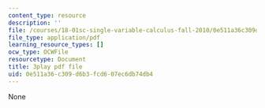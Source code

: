 ```yaml
---
content_type: resource
description: ''
file: /courses/18-01sc-single-variable-calculus-fall-2010/0e511a36c309d6b3fcd607ec6db74db4_BGE3wb7H2PA.pdf
file_type: application/pdf
learning_resource_types: []
ocw_type: OCWFile
resourcetype: Document
title: 3play pdf file
uid: 0e511a36-c309-d6b3-fcd6-07ec6db74db4
---
```

None

